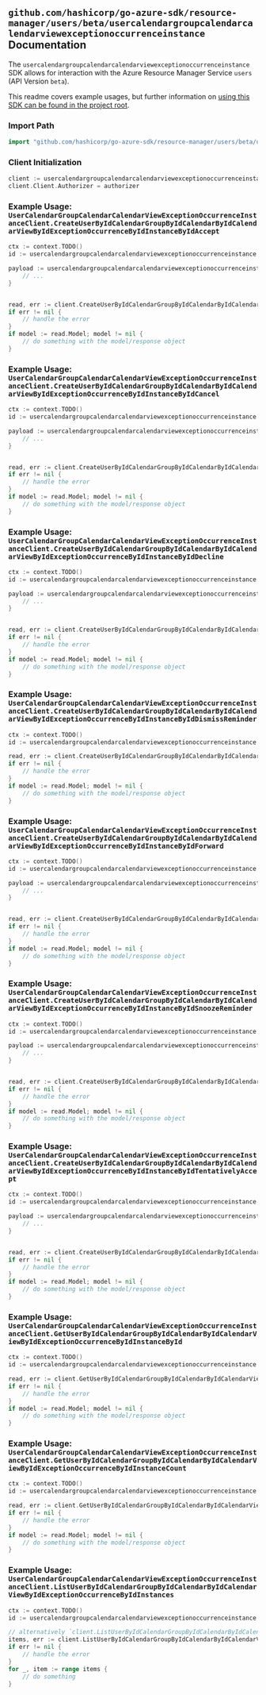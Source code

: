 
## `github.com/hashicorp/go-azure-sdk/resource-manager/users/beta/usercalendargroupcalendarcalendarviewexceptionoccurrenceinstance` Documentation

The `usercalendargroupcalendarcalendarviewexceptionoccurrenceinstance` SDK allows for interaction with the Azure Resource Manager Service `users` (API Version `beta`).

This readme covers example usages, but further information on [using this SDK can be found in the project root](https://github.com/hashicorp/go-azure-sdk/tree/main/docs).

### Import Path

```go
import "github.com/hashicorp/go-azure-sdk/resource-manager/users/beta/usercalendargroupcalendarcalendarviewexceptionoccurrenceinstance"
```


### Client Initialization

```go
client := usercalendargroupcalendarcalendarviewexceptionoccurrenceinstance.NewUserCalendarGroupCalendarCalendarViewExceptionOccurrenceInstanceClientWithBaseURI("https://management.azure.com")
client.Client.Authorizer = authorizer
```


### Example Usage: `UserCalendarGroupCalendarCalendarViewExceptionOccurrenceInstanceClient.CreateUserByIdCalendarGroupByIdCalendarByIdCalendarViewByIdExceptionOccurrenceByIdInstanceByIdAccept`

```go
ctx := context.TODO()
id := usercalendargroupcalendarcalendarviewexceptionoccurrenceinstance.NewUserCalendarGroupCalendarCalendarViewExceptionOccurrenceInstanceID("userIdValue", "calendarGroupIdValue", "calendarIdValue", "eventIdValue", "eventId1Value", "eventId2Value")

payload := usercalendargroupcalendarcalendarviewexceptionoccurrenceinstance.CreateUserByIdCalendarGroupByIdCalendarByIdCalendarViewByIdExceptionOccurrenceByIdInstanceByIdAcceptRequest{
	// ...
}


read, err := client.CreateUserByIdCalendarGroupByIdCalendarByIdCalendarViewByIdExceptionOccurrenceByIdInstanceByIdAccept(ctx, id, payload)
if err != nil {
	// handle the error
}
if model := read.Model; model != nil {
	// do something with the model/response object
}
```


### Example Usage: `UserCalendarGroupCalendarCalendarViewExceptionOccurrenceInstanceClient.CreateUserByIdCalendarGroupByIdCalendarByIdCalendarViewByIdExceptionOccurrenceByIdInstanceByIdCancel`

```go
ctx := context.TODO()
id := usercalendargroupcalendarcalendarviewexceptionoccurrenceinstance.NewUserCalendarGroupCalendarCalendarViewExceptionOccurrenceInstanceID("userIdValue", "calendarGroupIdValue", "calendarIdValue", "eventIdValue", "eventId1Value", "eventId2Value")

payload := usercalendargroupcalendarcalendarviewexceptionoccurrenceinstance.CreateUserByIdCalendarGroupByIdCalendarByIdCalendarViewByIdExceptionOccurrenceByIdInstanceByIdCancelRequest{
	// ...
}


read, err := client.CreateUserByIdCalendarGroupByIdCalendarByIdCalendarViewByIdExceptionOccurrenceByIdInstanceByIdCancel(ctx, id, payload)
if err != nil {
	// handle the error
}
if model := read.Model; model != nil {
	// do something with the model/response object
}
```


### Example Usage: `UserCalendarGroupCalendarCalendarViewExceptionOccurrenceInstanceClient.CreateUserByIdCalendarGroupByIdCalendarByIdCalendarViewByIdExceptionOccurrenceByIdInstanceByIdDecline`

```go
ctx := context.TODO()
id := usercalendargroupcalendarcalendarviewexceptionoccurrenceinstance.NewUserCalendarGroupCalendarCalendarViewExceptionOccurrenceInstanceID("userIdValue", "calendarGroupIdValue", "calendarIdValue", "eventIdValue", "eventId1Value", "eventId2Value")

payload := usercalendargroupcalendarcalendarviewexceptionoccurrenceinstance.CreateUserByIdCalendarGroupByIdCalendarByIdCalendarViewByIdExceptionOccurrenceByIdInstanceByIdDeclineRequest{
	// ...
}


read, err := client.CreateUserByIdCalendarGroupByIdCalendarByIdCalendarViewByIdExceptionOccurrenceByIdInstanceByIdDecline(ctx, id, payload)
if err != nil {
	// handle the error
}
if model := read.Model; model != nil {
	// do something with the model/response object
}
```


### Example Usage: `UserCalendarGroupCalendarCalendarViewExceptionOccurrenceInstanceClient.CreateUserByIdCalendarGroupByIdCalendarByIdCalendarViewByIdExceptionOccurrenceByIdInstanceByIdDismissReminder`

```go
ctx := context.TODO()
id := usercalendargroupcalendarcalendarviewexceptionoccurrenceinstance.NewUserCalendarGroupCalendarCalendarViewExceptionOccurrenceInstanceID("userIdValue", "calendarGroupIdValue", "calendarIdValue", "eventIdValue", "eventId1Value", "eventId2Value")

read, err := client.CreateUserByIdCalendarGroupByIdCalendarByIdCalendarViewByIdExceptionOccurrenceByIdInstanceByIdDismissReminder(ctx, id)
if err != nil {
	// handle the error
}
if model := read.Model; model != nil {
	// do something with the model/response object
}
```


### Example Usage: `UserCalendarGroupCalendarCalendarViewExceptionOccurrenceInstanceClient.CreateUserByIdCalendarGroupByIdCalendarByIdCalendarViewByIdExceptionOccurrenceByIdInstanceByIdForward`

```go
ctx := context.TODO()
id := usercalendargroupcalendarcalendarviewexceptionoccurrenceinstance.NewUserCalendarGroupCalendarCalendarViewExceptionOccurrenceInstanceID("userIdValue", "calendarGroupIdValue", "calendarIdValue", "eventIdValue", "eventId1Value", "eventId2Value")

payload := usercalendargroupcalendarcalendarviewexceptionoccurrenceinstance.CreateUserByIdCalendarGroupByIdCalendarByIdCalendarViewByIdExceptionOccurrenceByIdInstanceByIdForwardRequest{
	// ...
}


read, err := client.CreateUserByIdCalendarGroupByIdCalendarByIdCalendarViewByIdExceptionOccurrenceByIdInstanceByIdForward(ctx, id, payload)
if err != nil {
	// handle the error
}
if model := read.Model; model != nil {
	// do something with the model/response object
}
```


### Example Usage: `UserCalendarGroupCalendarCalendarViewExceptionOccurrenceInstanceClient.CreateUserByIdCalendarGroupByIdCalendarByIdCalendarViewByIdExceptionOccurrenceByIdInstanceByIdSnoozeReminder`

```go
ctx := context.TODO()
id := usercalendargroupcalendarcalendarviewexceptionoccurrenceinstance.NewUserCalendarGroupCalendarCalendarViewExceptionOccurrenceInstanceID("userIdValue", "calendarGroupIdValue", "calendarIdValue", "eventIdValue", "eventId1Value", "eventId2Value")

payload := usercalendargroupcalendarcalendarviewexceptionoccurrenceinstance.CreateUserByIdCalendarGroupByIdCalendarByIdCalendarViewByIdExceptionOccurrenceByIdInstanceByIdSnoozeReminderRequest{
	// ...
}


read, err := client.CreateUserByIdCalendarGroupByIdCalendarByIdCalendarViewByIdExceptionOccurrenceByIdInstanceByIdSnoozeReminder(ctx, id, payload)
if err != nil {
	// handle the error
}
if model := read.Model; model != nil {
	// do something with the model/response object
}
```


### Example Usage: `UserCalendarGroupCalendarCalendarViewExceptionOccurrenceInstanceClient.CreateUserByIdCalendarGroupByIdCalendarByIdCalendarViewByIdExceptionOccurrenceByIdInstanceByIdTentativelyAccept`

```go
ctx := context.TODO()
id := usercalendargroupcalendarcalendarviewexceptionoccurrenceinstance.NewUserCalendarGroupCalendarCalendarViewExceptionOccurrenceInstanceID("userIdValue", "calendarGroupIdValue", "calendarIdValue", "eventIdValue", "eventId1Value", "eventId2Value")

payload := usercalendargroupcalendarcalendarviewexceptionoccurrenceinstance.CreateUserByIdCalendarGroupByIdCalendarByIdCalendarViewByIdExceptionOccurrenceByIdInstanceByIdTentativelyAcceptRequest{
	// ...
}


read, err := client.CreateUserByIdCalendarGroupByIdCalendarByIdCalendarViewByIdExceptionOccurrenceByIdInstanceByIdTentativelyAccept(ctx, id, payload)
if err != nil {
	// handle the error
}
if model := read.Model; model != nil {
	// do something with the model/response object
}
```


### Example Usage: `UserCalendarGroupCalendarCalendarViewExceptionOccurrenceInstanceClient.GetUserByIdCalendarGroupByIdCalendarByIdCalendarViewByIdExceptionOccurrenceByIdInstanceById`

```go
ctx := context.TODO()
id := usercalendargroupcalendarcalendarviewexceptionoccurrenceinstance.NewUserCalendarGroupCalendarCalendarViewExceptionOccurrenceInstanceID("userIdValue", "calendarGroupIdValue", "calendarIdValue", "eventIdValue", "eventId1Value", "eventId2Value")

read, err := client.GetUserByIdCalendarGroupByIdCalendarByIdCalendarViewByIdExceptionOccurrenceByIdInstanceById(ctx, id)
if err != nil {
	// handle the error
}
if model := read.Model; model != nil {
	// do something with the model/response object
}
```


### Example Usage: `UserCalendarGroupCalendarCalendarViewExceptionOccurrenceInstanceClient.GetUserByIdCalendarGroupByIdCalendarByIdCalendarViewByIdExceptionOccurrenceByIdInstanceCount`

```go
ctx := context.TODO()
id := usercalendargroupcalendarcalendarviewexceptionoccurrenceinstance.NewUserCalendarGroupCalendarCalendarViewExceptionOccurrenceID("userIdValue", "calendarGroupIdValue", "calendarIdValue", "eventIdValue", "eventId1Value")

read, err := client.GetUserByIdCalendarGroupByIdCalendarByIdCalendarViewByIdExceptionOccurrenceByIdInstanceCount(ctx, id)
if err != nil {
	// handle the error
}
if model := read.Model; model != nil {
	// do something with the model/response object
}
```


### Example Usage: `UserCalendarGroupCalendarCalendarViewExceptionOccurrenceInstanceClient.ListUserByIdCalendarGroupByIdCalendarByIdCalendarViewByIdExceptionOccurrenceByIdInstances`

```go
ctx := context.TODO()
id := usercalendargroupcalendarcalendarviewexceptionoccurrenceinstance.NewUserCalendarGroupCalendarCalendarViewExceptionOccurrenceID("userIdValue", "calendarGroupIdValue", "calendarIdValue", "eventIdValue", "eventId1Value")

// alternatively `client.ListUserByIdCalendarGroupByIdCalendarByIdCalendarViewByIdExceptionOccurrenceByIdInstances(ctx, id)` can be used to do batched pagination
items, err := client.ListUserByIdCalendarGroupByIdCalendarByIdCalendarViewByIdExceptionOccurrenceByIdInstancesComplete(ctx, id)
if err != nil {
	// handle the error
}
for _, item := range items {
	// do something
}
```
